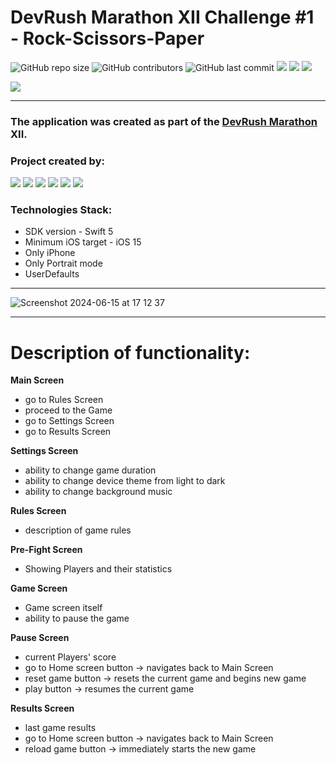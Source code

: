 # DevRush Marathon XII Challenge #1 - Rock-Scissors-Paper
![GitHub repo size](https://img.shields.io/github/repo-size/Qewhouse/EpicRPS)  ![GitHub contributors](https://img.shields.io/github/contributors/Qewhouse/EpicRPS)   ![GitHub last commit](https://img.shields.io/github/last-commit/Qewhouse/EpicRPS) ![][ios] ![][swift] ![][uikit]

![](https://github.com/Qewhouse/EpicRPS/blob/develop/appBanner.gif)

---

### The application was created as part of the <a href="https://t.me/devrush_community/13663">DevRush Marathon</a> XII.

### Project created by:
<p align="left"> 
<a href="https://github.com/Qewhouse">
<img src="https://img.shields.io/badge/Qewhouse (TeamLead)-blue"/></a>
<a href="https://github.com/STASART">
<img src="https://img.shields.io/badge/STASART-red"/></a>
<a href="https://github.com/nurishok">
<img src="https://img.shields.io/badge/nurishok-green"/></a>
<a href="https://github.com/ValentinaPopovaA">
<img src="https://img.shields.io/badge/ValentinaPopovaA-cyan"/></a>
<a href="https://github.com/MaksimIsAvailable">
<img src="https://img.shields.io/badge/MaksimIsAvailable-yellow"/></a>
<a href="https://github.com/Otarkush">
<img src="https://img.shields.io/badge/Otarkush-purple"/></a>

</p>

### Technologies Stack:
* SDK version - Swift 5
* Minimum iOS target - iOS 15
* Only iPhone
* Only Portrait mode
* UserDefaults

---
![Screenshot 2024-06-15 at 17 12 37](https://github.com/Qewhouse/EpicRPS/assets/31271156/b9a1d91a-1af9-4d97-b7f5-4e22c483be42)


---
# Description of functionality:
**Main Screen**
* go to Rules Screen
* proceed to the Game
* go to Settings Screen
* go to Results Screen

**Settings Screen**
* ability to change game duration
* ability to change device theme from light to dark
* ability to change background music

**Rules Screen**
* description of game rules

**Pre-Fight Screen**
* Showing Players and their statistics

**Game Screen**
* Game screen itself
* ability to pause the game

**Pause Screen**
* current Players' score
* go to Home screen button -> navigates back to Main Screen
* reset game button -> resets the current game and begins new game
* play button -> resumes the current game

**Results Screen**
* last game results
* go to Home screen button -> navigates back to Main Screen
* reload game button -> immediately starts the new game

[ios]: https://img.shields.io/badge/iOS-15.0-critical
[swift]: https://img.shields.io/badge/-Swift-9cf
[uikit]: https://img.shields.io/badge/-UIKit-blue
